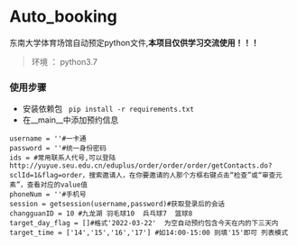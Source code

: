 # Auto_booking
东南大学体育场馆自动预定python文件,**本项目仅供学习交流使用！！！**

> 环境 ： python3.7

### 使用步骤
- 安装依赖包
``` pip install -r requirements.txt```
- 在__main__中添加预约信息
```
username = ''#一卡通
password = ''#统一身份密码
ids = #常用联系人代号,可以登陆http://yuyue.seu.edu.cn/eduplus/order/order/order/getContacts.do?sclId=1&flag=order，搜索邀请人，在你要邀请的人那个方框右键点击“检查”或“审查元素”，查看对应的value值
phoneNum = ''#手机号
session = getsession(username,password)#获取登录后的会话
changguanID = 10 #九龙湖 羽毛球10  兵乓球7  篮球8
target_day_flag = []#格式'2022-03-22'  为空自动预约包含今天在内的下三天内
target_time = ['14','15','16','17'] #如14:00-15:00 则填'15'即可 列表模式
```